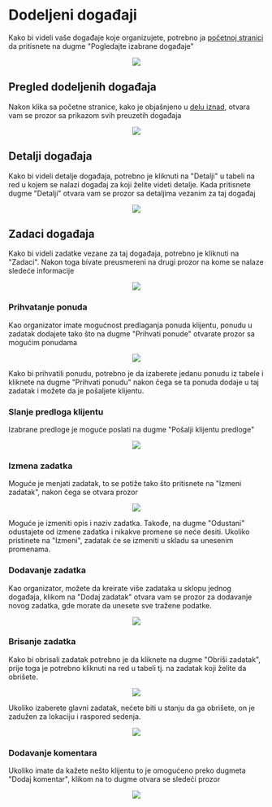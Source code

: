 # Dodeljeni događaji
Kako bi videli vaše događaje koje organizujete, potrebno ja [početnoj stranici](./pocetna-stranica.md) da pritisnete na dugme "Pogledajte izabrane događaje"
<p align="center">
  <img src="/images/pocetna-organizator.png">
</p>

## Pregled dodeljenih događaja
Nakon klika sa početne stranice, kako je objašnjeno u [delu iznad](#dodeljeni-događaji), otvara vam se prozor sa prikazom svih preuzetih događaja
<p align="center">
  <img src="/images/dodjeljeni-dogadjaji.png">
</p>

## Detalji događaja
Kako bi videli detalje događaja, potrebno je kliknuti na "Detalji" u tabeli na red u kojem se nalazi događaj za koji želite videti detalje.
Kada pritisnete dugme "Detalji" otvara vam se prozor sa detaljima vezanim za taj događaj
<p align="center">
  <img src="/images/detalji-dogadjaja.png">
</p>

## Zadaci događaja
Kako bi videli zadatke vezane za taj događaja, potrebno je kliknuti na "Zadaci". Nakon toga bivate preusmereni na drugi prozor na kome se nalaze sledeće informacije
<p align="center">
  <img src="/images/pregled-zadataka.png">
</p>

### Prihvatanje ponuda
Kao organizator imate mogućnost predlaganja ponuda klijentu, ponudu u zadatak dodajete tako što na dugme "Prihvati ponude" otvarate prozor sa mogućim ponudama
<p align="center">
  <img src="/images/predlozi-za-zadatak.png">
</p>

Kako bi prihvatili ponudu, potrebno je da izaberete jedanu ponudu iz tabele i kliknete na dugme "Prihvati ponudu" nakon čega se ta ponuda dodaje u taj zadatak i možete da je pošaljete klijentu.

### Slanje predloga klijentu
Izabrane predloge je moguće poslati na dugme "Pošalji klijentu predloge"
<p align="center">
  <img src="/images/pregled-zadataka.png">
</p>

### Izmena zadatka
Moguće je menjati zadatak, to se potiže tako što pritisnete na "Izmeni zadatak", nakon čega se otvara prozor
<p align="center">
  <img src="/images/izmena-zadatka.png">
</p>
Moguće je izmeniti opis i naziv zadatka. Takođe, na dugme "Odustani" odustajete od izmene zadatka i nikakve promene se neće desiti. Ukoliko pristinete na "Izmeni", zadatak će se izmeniti u skladu sa unesenim promenama.

### Dodavanje zadatka
Kao organizator, možete da kreirate više zadataka u sklopu jednog događaja, klikom na "Dodaj zadatak" otvara vam se prozor za dodavanje novog zadatka, gde morate da unesete sve tražene podatke.
<p align="center">
  <img src="/images/dodavanje-zadatka.png">
</p>

### Brisanje zadatka
Kako bi obrisali zadatak potrebno je da kliknete na dugme "Obriši zadatak", prije toga je potrebno kliknuti na red u tabeli tj. na zadatak koji želite da obrišete.
<p align="center">
  <img src="/images/pregled-zadataka.png">
</p>

Ukoliko izaberete glavni zadatak, nećete biti u stanju da ga obrišete, on je zadužen za lokaciju i raspored sedenja.
<p align="center">
  <img src="/images/brisanje-gl-zadatka.png">
</p>

### Dodavanje komentara 
Ukoliko imate da kažete nešto klijentu to je omogućeno preko dugmeta "Dodaj komentar", klikom na to dugme otvara se sledeći prozor
<p align="center">
  <img src="/images/komentar.png">
</p>